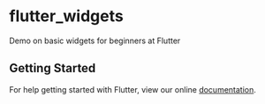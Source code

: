 # flutter_widgets

Demo on basic widgets for beginners at Flutter

## Getting Started

For help getting started with Flutter, view our online
[documentation](https://flutter.io/).

